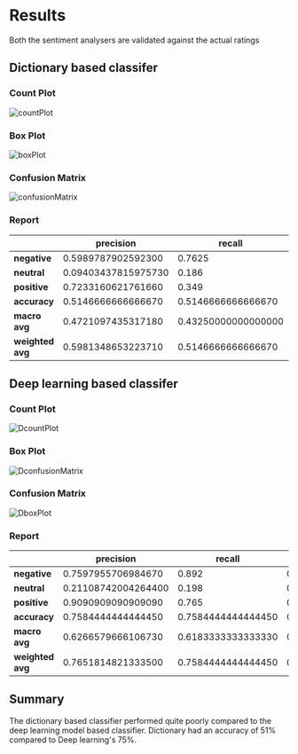 # Results
Both the sentiment analysers are validated against the actual ratings
## Dictionary based classifer
### Count Plot
![countPlot](https://github.com/Amloner/Sentiment-Analysis-of-User-Reviews/assets/124287518/5d120772-657d-418a-9c76-5b540ef7c0b9)
### Box Plot
![boxPlot](https://github.com/Amloner/Sentiment-Analysis-of-User-Reviews/assets/124287518/82574744-dab0-4165-a36a-a50022276fc4)
### Confusion Matrix
![confusionMatrix](https://github.com/Amloner/Sentiment-Analysis-of-User-Reviews/assets/124287518/24dbe0cb-d1d3-42a5-8430-104b027843dc)
### Report
|                  | **precision**       | **recall**          | **f1-score**        | **support**        |
| ---------------- | ------------------- | ------------------- | ------------------- | ------------------ |
| **negative**     | 0.5989787902592300  | 0.7625              | 0.6709194896612410  | 2000.0             |
| **neutral**      | 0.09403437815975730 | 0.186               | 0.12491605104096700 | 500.0              |
| **positive**     | 0.7233160621761660  | 0.349               | 0.47082630691399700 | 2000.0             |
| **accuracy**     | 0.5146666666666670  | 0.5146666666666670  | 0.5146666666666670  | 0.5146666666666670 |
| **macro avg**    | 0.4721097435317180  | 0.43250000000000000 | 0.4222206158720680  | 4500.0             |
| **weighted avg** | 0.5981348653223710  | 0.5146666666666670  | 0.521322137482435   | 4500.0             |

## Deep learning based classifer
### Count Plot
![DcountPlot](https://github.com/Amloner/Sentiment-Analysis-of-User-Reviews/assets/124287518/70885b53-25b2-41d1-9e12-d2e97c41c7f5)
### Box Plot
![DconfusionMatrix](https://github.com/Amloner/Sentiment-Analysis-of-User-Reviews/assets/124287518/f7ac2f26-78e7-4d7e-9d11-67e90c012326)
### Confusion Matrix
![DboxPlot](https://github.com/Amloner/Sentiment-Analysis-of-User-Reviews/assets/124287518/bd609ff0-c402-4025-b458-8a4ccf37d8e8)
### Report
|                  | **precision**       | **recall**         | **f1-score**       | **support**        |
| ---------------- | ------------------- | ------------------ | ------------------ | ------------------ |
| **negative**     | 0.7597955706984670  | 0.892              | 0.8206071757129720 | 2000.0             |
| **neutral**      | 0.21108742004264400 | 0.198              | 0.2043343653250770 | 500.0              |
| **positive**     | 0.9090909090909090  | 0.765              | 0.8308444203095300 | 2000.0             |
| **accuracy**     | 0.7584444444444450  | 0.7584444444444450 | 0.7584444444444450 | 0.7584444444444450 |
| **macro avg**    | 0.6266579666106730  | 0.6183333333333330 | 0.6185953204491930 | 4500.0             |
| **weighted avg** | 0.7651814821333500  | 0.7584444444444450 | 0.7566823054905650 | 4500.0             |

## Summary
The dictionary based classifier performed quite poorly compared to the deep learning model based classifier. Dictionary had an accuracy of 51% compared to Deep learning's 75%.
